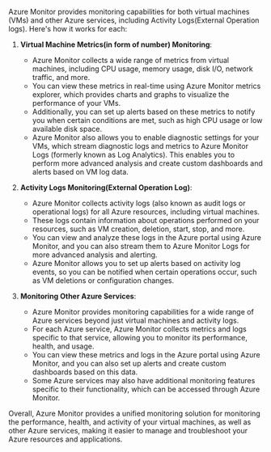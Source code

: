 
Azure Monitor provides monitoring capabilities for both virtual machines (VMs) and other Azure services, including Activity Logs(External Operation logs). Here's how it works for each:

1. **Virtual Machine Metrics(in form of number) Monitoring**:
   - Azure Monitor collects a wide range of metrics from virtual machines, including CPU usage, memory usage, disk I/O, network traffic, and more.
   - You can view these metrics in real-time using Azure Monitor metrics explorer, which provides charts and graphs to visualize the performance of your VMs.
   - Additionally, you can set up alerts based on these metrics to notify you when certain conditions are met, such as high CPU usage or low available disk space.
   - Azure Monitor also allows you to enable diagnostic settings for your VMs, which stream diagnostic logs and metrics to Azure Monitor Logs (formerly known as Log Analytics). This enables you to perform more advanced analysis and create custom dashboards and alerts based on VM log data.

2. **Activity Logs Monitoring(External Operation Log)**:
   - Azure Monitor collects activity logs (also known as audit logs or operational logs) for all Azure resources, including virtual machines.
   - These logs contain information about operations performed on your resources, such as VM creation, deletion, start, stop, and more.
   - You can view and analyze these logs in the Azure portal using Azure Monitor, and you can also stream them to Azure Monitor Logs for more advanced analysis and alerting.
   - Azure Monitor allows you to set up alerts based on activity log events, so you can be notified when certain operations occur, such as VM deletions or configuration changes.

3. **Monitoring Other Azure Services**:
   - Azure Monitor provides monitoring capabilities for a wide range of Azure services beyond just virtual machines and activity logs.
   - For each Azure service, Azure Monitor collects metrics and logs specific to that service, allowing you to monitor its performance, health, and usage.
   - You can view these metrics and logs in the Azure portal using Azure Monitor, and you can also set up alerts and create custom dashboards based on this data.
   - Some Azure services may also have additional monitoring features specific to their functionality, which can be accessed through Azure Monitor.

Overall, Azure Monitor provides a unified monitoring solution for monitoring the performance, health, and activity of your virtual machines, as well as other Azure services, making it easier to manage and troubleshoot your Azure resources and applications.
